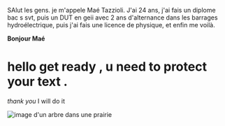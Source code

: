 SAlut les gens. je m'appele Maé Tazzioli. J'ai 24 ans,
j'ai fais un diplome bac s svt, puis un DUT en geii avec 2 ans
d'alternance dans les barrages hydroélectrique, puis j'ai fais une licence
de physique, et enfin me voilà.





**Bonjour Maé**
# hello get ready , u need to protect your text .

_thank you_ I will do it 

![image d'un arbre dans une prairie](https://www.google.com/url?sa=i&url=https%3A%2F%2Fwww.shutterstock.com%2Ffr%2Fdiscover%2Ffree-nature-images&psig=AOvVaw2C1Pyh9PWG3amtRFV1g3To&ust=1759240686615000&source=images&cd=vfe&opi=89978449&ved=0CBUQjRxqFwoTCKDY2LOQ_o8DFQAAAAAdAAAAABAL)
